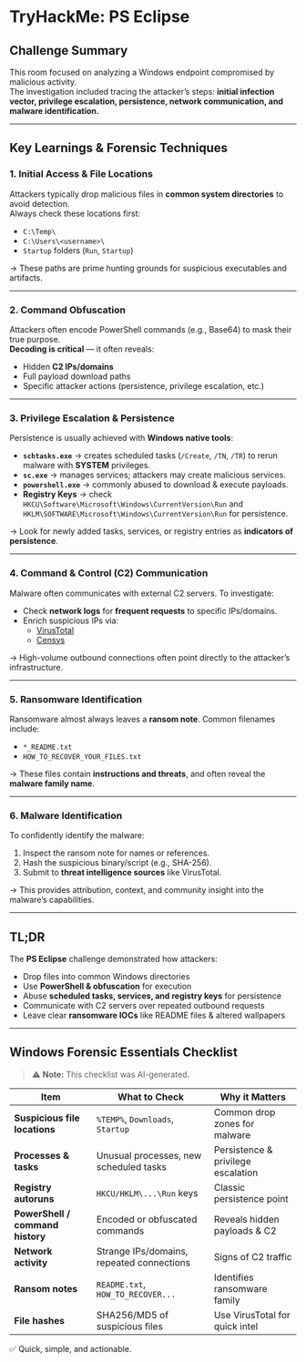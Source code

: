 # TryHackMe: PS Eclipse 

## Challenge Summary
This room focused on analyzing a Windows endpoint compromised by malicious activity.  
The investigation included tracing the attacker’s steps: **initial infection vector, privilege escalation, persistence, network communication, and malware identification.**

---

## Key Learnings & Forensic Techniques

### 1. Initial Access & File Locations
Attackers typically drop malicious files in **common system directories** to avoid detection.  
Always check these locations first:

- `C:\Temp\`
- `C:\Users\<username>\`
- `Startup` folders (`Run`, `Startup`)

-> These paths are prime hunting grounds for suspicious executables and artifacts.

---

### 2. Command Obfuscation
Attackers often encode PowerShell commands (e.g., Base64) to mask their true purpose.  
**Decoding is critical** — it often reveals:

- Hidden **C2 IPs/domains**
- Full payload download paths
- Specific attacker actions (persistence, privilege escalation, etc.)

---

### 3. Privilege Escalation & Persistence
Persistence is usually achieved with **Windows native tools**:

- **`schtasks.exe`** → creates scheduled tasks (`/Create`, `/TN`, `/TR`) to rerun malware with **SYSTEM** privileges.  
- **`sc.exe`** → manages services; attackers may create malicious services.  
- **`powershell.exe`** → commonly abused to download & execute payloads.  
- **Registry Keys** → check `HKCU\Software\Microsoft\Windows\CurrentVersion\Run` and  
  `HKLM\SOFTWARE\Microsoft\Windows\CurrentVersion\Run` for persistence.

-> Look for newly added tasks, services, or registry entries as **indicators of persistence**.

---

### 4. Command & Control (C2) Communication
Malware often communicates with external C2 servers. To investigate:

- Check **network logs** for **frequent requests** to specific IPs/domains.
- Enrich suspicious IPs via:
  - [VirusTotal](https://www.virustotal.com)
  - [Censys](https://censys.io)

-> High-volume outbound connections often point directly to the attacker’s infrastructure.

---

### 5. Ransomware Identification
Ransomware almost always leaves a **ransom note**. Common filenames include:

- `*_README.txt`
- `HOW_TO_RECOVER_YOUR_FILES.txt`

-> These files contain **instructions and threats**, and often reveal the **malware family name**.

---

### 6. Malware Identification
To confidently identify the malware:

1. Inspect the ransom note for names or references.  
2. Hash the suspicious binary/script (e.g., SHA-256).  
3. Submit to **threat intelligence sources** like VirusTotal.  

-> This provides attribution, context, and community insight into the malware’s capabilities.

---

## TL;DR
The **PS Eclipse** challenge demonstrated how attackers:  
- Drop files into common Windows directories  
- Use **PowerShell & obfuscation** for execution  
- Abuse **scheduled tasks, services, and registry keys** for persistence  
- Communicate with C2 servers over repeated outbound requests  
- Leave clear **ransomware IOCs** like README files & altered wallpapers  

---

## Windows Forensic Essentials Checklist

> ⚠️ **Note:** This checklist was AI-generated.

| Item | What to Check | Why it Matters |
|------|---------------|----------------|
| **Suspicious file locations** | `%TEMP%`, `Downloads`, `Startup` | Common drop zones for malware |
| **Processes & tasks** | Unusual processes, new scheduled tasks | Persistence & privilege escalation |
| **Registry autoruns** | `HKCU/HKLM\...\Run` keys | Classic persistence point |
| **PowerShell / command history** | Encoded or obfuscated commands | Reveals hidden payloads & C2 |
| **Network activity** | Strange IPs/domains, repeated connections | Signs of C2 traffic |
| **Ransom notes** | `README.txt`, `HOW_TO_RECOVER...` | Identifies ransomware family |
| **File hashes** | SHA256/MD5 of suspicious files | Use VirusTotal for quick intel |

✅ Quick, simple, and actionable.
